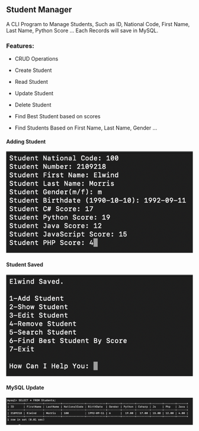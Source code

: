 ## Student Manager

A CLI Program to Manage Students, Such as ID, National Code, First Name, Last Name, Python Score ...
Each Records will save in MySQL.

### Features:
- CRUD Operations
- Create Student
- Read Student
- Update Student
- Delete Student

- Find Best Student based on scores
- Find Students Based on First Name, Last Name, Gender ...


#### Adding Student

<div align="center" >
<img loading="lazy" style="width:700px" src="./images/StartUp.png">
</div>

#### Student Saved

<div align="center" >
<img loading="lazy" style="width:700px" src="./images/Saved.png">
</div>

#### MySQL Update

<div align="center" >
<img loading="lazy" style="width:700px" src="./images/MySQL.png">
</div>